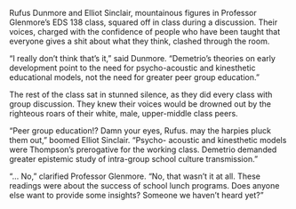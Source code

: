 Rufus Dunmore and Elliot Sinclair, mountainous figures in Professor Glenmore’s EDS 138 class, squared off in class during a discussion. Their voices, charged with the confidence of people who have been taught that everyone gives a shit about what they think, clashed through the room.

“I really don’t think that’s it,” said Dunmore. “Demetrio’s theories on early development point to the need for psycho-acoustic and kinesthetic educational models, not the need for greater peer group education.”

The rest of the class sat in stunned silence, as they did every class with group discussion. They knew their voices would be drowned out by the righteous roars of their white, male, upper-middle class peers.

“Peer group education!? Damn your eyes, Rufus. may the harpies pluck them out,” boomed Elliot Sinclair. “Psycho- acoustic and kinesthetic models were Thompson’s prerogative for the working class. Demetrio demanded greater epistemic study of intra-group school culture transmission.”

“… No,” clarified Professor Glenmore. “No, that wasn’t it at all. These readings were about the success of school lunch programs. Does anyone else want to provide some insights? Someone we haven’t heard yet?”